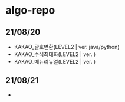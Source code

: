# algo-repo

## 21/08/20

- KAKAO\_괄호변환(LEVEL2 | ver. java/python)
- KAKAO\_수식최대화(LEVEL2 | ver. )
- KAKAO\_메뉴리뉴얼(LEVEL2 | ver. )

## 21/08/21

-
